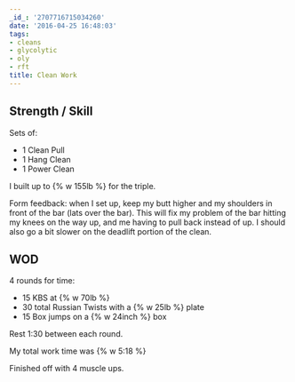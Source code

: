 ```yaml
---
_id_: '2707716715034260'
date: '2016-04-25 16:48:03'
tags:
- cleans
- glycolytic
- oly
- rft
title: Clean Work
---
```


## Strength / Skill

Sets of:

- 1 Clean Pull
- 1 Hang Clean
- 1 Power Clean

I built up to {% w 155lb %} for the triple.

Form feedback: when I set up, keep my butt higher and my shoulders in front of the bar (lats over the bar). This will fix my problem of the
bar hitting my knees on the way up, and me having to pull back instead of up. I should also go a bit slower on the deadlift portion of the
clean.

## WOD

4 rounds for time:

- 15 KBS at {% w 70lb %}
- 30 total Russian Twists with a {% w 25lb %} plate
- 15 Box jumps on a {% w 24inch %} box

Rest 1:30 between each round.

My total work time was {% w 5:18 %}

Finished off with 4 muscle ups.
